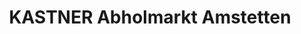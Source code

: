 ---
title: "KASTNER Abholmarkt Amstetten"
url: /amstetten/kastner-abholmarkt-amstetten/
shop: Großhandel
---
